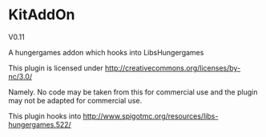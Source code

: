 KitAddOn
===========
V0.11

A hungergames addon which hooks into LibsHungergames


This plugin is licensed under
http://creativecommons.org/licenses/by-nc/3.0/
 
Namely. No code may be taken from this for commercial use and the plugin
may not be adapted for commercial use.

This plugin hooks into http://www.spigotmc.org/resources/libs-hungergames.522/
